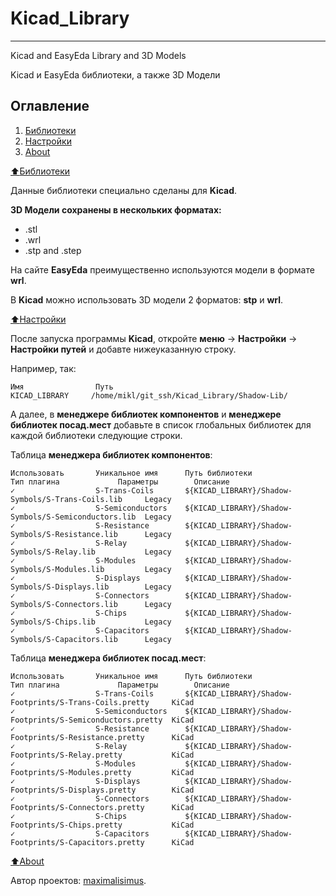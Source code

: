 # Kicad_Library

****************************

Kicad and EasyEda Library and 3D Models

Kicad и EasyEda библиотеки, а также 3D Модели

## Оглавление

1. [Библиотеки](#Библиотеки)
2. [Настройки](#Настройки)
3. [About](#About)

[:arrow_up:Библиотеки](#Библиотеки)

Данные библиотеки специально сделаны для **Kicad**.

**3D Модели сохранены в нескольких форматах:**
* .stl
* .wrl
* .stp and .step

На сайте **EasyEda** преимущественно используются модели в формате **wrl**.

В **Kicad** можно использовать 3D модели 2 форматов: **stp** и **wrl**.

[:arrow_up:Настройки](#Настройки)

После запуска программы **Kicad**, откройте **меню** -> **Настройки** -> **Настройки путей** и добавте нижеуказанную строку.

Например, так:
```
Имя                Путь
KICAD_LIBRARY     /home/mikl/git_ssh/Kicad_Library/Shadow-Lib/
```

А далее, в **менеджере библиотек компонентов** и **менеджере библиотек посад.мест** добавьте в список глобальных библиотек для каждой библиотеки следующие строки.

Таблица **менеджера библиотек компонентов**:
```
Использовать       Уникальное имя      Путь библиотеки                                       Тип плагина             Параметры        Описание
✓                  S-Trans-Coils       ${KICAD_LIBRARY}/Shadow-Symbols/S-Trans-Coils.lib     Legacy
✓                  S-Semiconductors    ${KICAD_LIBRARY}/Shadow-Symbols/S-Semiconductors.lib  Legacy
✓                  S-Resistance        ${KICAD_LIBRARY}/Shadow-Symbols/S-Resistance.lib      Legacy
✓                  S-Relay             ${KICAD_LIBRARY}/Shadow-Symbols/S-Relay.lib           Legacy
✓                  S-Modules           ${KICAD_LIBRARY}/Shadow-Symbols/S-Modules.lib         Legacy
✓                  S-Displays          ${KICAD_LIBRARY}/Shadow-Symbols/S-Displays.lib        Legacy
✓                  S-Connectors        ${KICAD_LIBRARY}/Shadow-Symbols/S-Connectors.lib      Legacy
✓                  S-Chips             ${KICAD_LIBRARY}/Shadow-Symbols/S-Chips.lib           Legacy
✓                  S-Capacitors        ${KICAD_LIBRARY}/Shadow-Symbols/S-Capacitors.lib      Legacy
```

Таблица **менеджера библиотек посад.мест**:
```
Использовать       Уникальное имя      Путь библиотеки                                             Тип плагина             Параметры        Описание
✓                  S-Trans-Coils       ${KICAD_LIBRARY}/Shadow-Footprints/S-Trans-Coils.pretty     KiCad
✓                  S-Semiconductors    ${KICAD_LIBRARY}/Shadow-Footprints/S-Semiconductors.pretty  KiCad
✓                  S-Resistance        ${KICAD_LIBRARY}/Shadow-Footprints/S-Resistance.pretty      KiCad
✓                  S-Relay             ${KICAD_LIBRARY}/Shadow-Footprints/S-Relay.pretty           KiCad
✓                  S-Modules           ${KICAD_LIBRARY}/Shadow-Footprints/S-Modules.pretty         KiCad
✓                  S-Displays          ${KICAD_LIBRARY}/Shadow-Footprints/S-Displays.pretty        KiCad
✓                  S-Connectors        ${KICAD_LIBRARY}/Shadow-Footprints/S-Connectors.pretty      KiCad
✓                  S-Chips             ${KICAD_LIBRARY}/Shadow-Footprints/S-Chips.pretty           KiCad
✓                  S-Capacitors        ${KICAD_LIBRARY}/Shadow-Footprints/S-Capacitors.pretty      KiCad
```

[:arrow_up:About](#About)

Автор проектов: [maximalisimus](https://github.com/maximalisimus).

